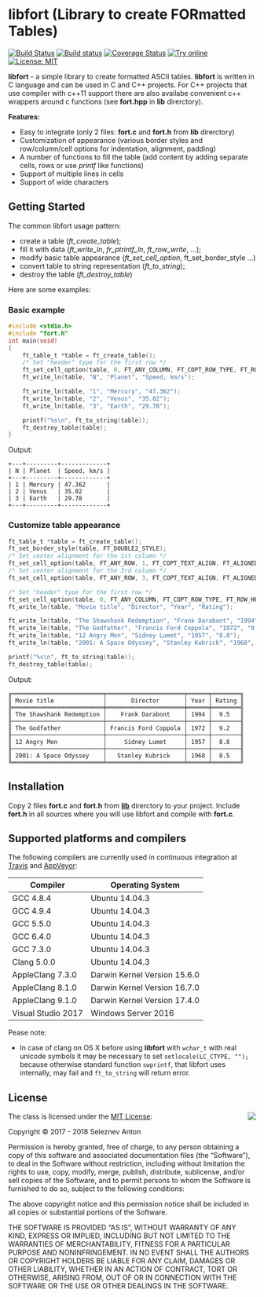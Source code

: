 # libfort (Library to create FORmatted Tables)

[![Build Status](https://travis-ci.org/seleznevae/libfort.svg?branch=master)](https://travis-ci.org/seleznevae/libfort)
[![Build status](https://ci.appveyor.com/api/projects/status/ll1qygb56pho95xw/branch/master?svg=true)](https://ci.appveyor.com/project/seleznevae/libfort/branch/master)
[![Coverage Status](https://coveralls.io/repos/github/seleznevae/libfort/badge.svg?branch=master)](https://coveralls.io/github/seleznevae/libfort?branch=master)
[![Try online](https://img.shields.io/badge/try-online-blue.svg)](https://wandbox.org/permlink/6QTaJLeXIf6mS6KN)
[![License: MIT](https://img.shields.io/badge/License-MIT-yellow.svg)](https://opensource.org/licenses/MIT)

**libfort** - a simple library to create formatted ASCII tables. **libfort** is written in C language and can be used in C and C++ projects. For C++ projects that use compiler with c++11 support there are also availabe convenient c++ wrappers around c functions (see **fort.hpp** in **lib** direrctory).

**Features:**
- Easy to integrate (only 2 files: **fort.c** and **fort.h** from **lib** direrctory)
- Customization of appearance (various border styles and row/column/cell options for indentation, alignment, padding)
- A number of functions to fill the table (add content by adding separate cells, rows or use _printf_ like functions)
- Support of multiple lines in cells
- Support of wide characters

## Getting Started

The common libfort usage pattern: 
- create a table (_ft_create_table_);
- fill it with data (_ft_write_ln_, _fr_ptrintf_ln_, _ft_row_write_, ...);
- modify basic table appearance (_ft_set_cell_option_, ft_set_border_style ...)
- convert table to string representation (_ft_to_string_);
- destroy the table (_ft_destroy_table_)

Here are some examples:

### Basic example


```C
#include <stdio.h>
#include "fort.h"
int main(void)
{
    ft_table_t *table = ft_create_table();
    /* Set "header" type for the first row */
    ft_set_cell_option(table, 0, FT_ANY_COLUMN, FT_COPT_ROW_TYPE, FT_ROW_HEADER);
    ft_write_ln(table, "N", "Planet", "Speed, km/s");

    ft_write_ln(table, "1", "Mercury", "47.362");
    ft_write_ln(table, "2", "Venus", "35.02");
    ft_write_ln(table, "3", "Earth", "29.78");

    printf("%s\n", ft_to_string(table));
    ft_destroy_table(table);
}
```
Output:
```text
+---+---------+-------------+
| N | Planet  | Speed, km/s |
+---+---------+-------------+
| 1 | Mercury | 47.362      |
| 2 | Venus   | 35.02       |
| 3 | Earth   | 29.78       |
+---+---------+-------------+
```

### Customize table appearance

```C
ft_table_t *table = ft_create_table();
ft_set_border_style(table, FT_DOUBLE2_STYLE);
/* Set center alignment for the 1st column */
ft_set_cell_option(table, FT_ANY_ROW, 1, FT_COPT_TEXT_ALIGN, FT_ALIGNED_CENTER);
/* Set center alignment for the 3rd column */
ft_set_cell_option(table, FT_ANY_ROW, 3, FT_COPT_TEXT_ALIGN, FT_ALIGNED_CENTER);

/* Set "header" type for the first row */
ft_set_cell_option(table, 0, FT_ANY_COLUMN, FT_COPT_ROW_TYPE, FT_ROW_HEADER);
ft_write_ln(table, "Movie title", "Director", "Year", "Rating");

ft_write_ln(table, "The Shawshank Redemption", "Frank Darabont", "1994", "9.5");
ft_write_ln(table, "The Godfather", "Francis Ford Coppola", "1972", "9.2");
ft_write_ln(table, "12 Angry Men", "Sidney Lumet", "1957", "8.8");
ft_write_ln(table, "2001: A Space Odyssey", "Stanley Kubrick", "1968", "8.5");

printf("%s\n", ft_to_string(table));
ft_destroy_table(table);
```
Output:
```text
╔══════════════════════════╤══════════════════════╤══════╤════════╗
║ Movie title              │       Director       │ Year │ Rating ║
╠══════════════════════════╪══════════════════════╪══════╪════════╣
║ The Shawshank Redemption │    Frank Darabont    │ 1994 │  9.5   ║
╟──────────────────────────┼──────────────────────┼──────┼────────╢
║ The Godfather            │ Francis Ford Coppola │ 1972 │  9.2   ║
╟──────────────────────────┼──────────────────────┼──────┼────────╢
║ 12 Angry Men             │     Sidney Lumet     │ 1957 │  8.8   ║
╟──────────────────────────┼──────────────────────┼──────┼────────╢
║ 2001: A Space Odyssey    │   Stanley Kubrick    │ 1968 │  8.5   ║
╚══════════════════════════╧══════════════════════╧══════╧════════╝
```


## Installation

Copy 2 files **fort.c** and **fort.h** from [**lib**](https://github.com/seleznevae/libfort/tree/master/lib) direrctory to your project. Include **fort.h** in all sources where you will use libfort and compile with **fort.c**.


## Supported platforms and compilers

The following compilers are currently used in continuous integration at [Travis](https://travis-ci.org/seleznevae/libfort) and [AppVeyor](https://ci.appveyor.com/project/seleznevae/libfort):

| Compiler           | Operating System             |
|--------------------|------------------------------|
| GCC 4.8.4          | Ubuntu 14.04.3               | 
| GCC 4.9.4          | Ubuntu 14.04.3               | 
| GCC 5.5.0          | Ubuntu 14.04.3               | 
| GCC 6.4.0          | Ubuntu 14.04.3               | 
| GCC 7.3.0          | Ubuntu 14.04.3               | 
| Clang 5.0.0        | Ubuntu 14.04.3               | 
| AppleClang 7.3.0   | Darwin Kernel Version 15.6.0 |
| AppleClang 8.1.0   | Darwin Kernel Version 16.7.0 |
| AppleClang 9.1.0   | Darwin Kernel Version 17.4.0 |
| Visual Studio 2017 | Windows Server 2016          |

Pease note:
- In case of clang on OS X before using **libfort** with ```wchar_t``` with real unicode symbols it may be necessary to set ```setlocale(LC_CTYPE, "");``` because otherwise standard function ```swprintf```, that libfort uses internally, may fail and ```ft_to_string``` will return error.

## License

<img align="right" src="http://opensource.org/trademarks/opensource/OSI-Approved-License-100x137.png">

The class is licensed under the [MIT License](http://opensource.org/licenses/MIT):

Copyright &copy; 2017 - 2018 Seleznev Anton

Permission is hereby granted, free of charge, to any person obtaining a copy of this software and associated documentation files (the “Software”), to deal in the Software without restriction, including without limitation the rights to use, copy, modify, merge, publish, distribute, sublicense, and/or sell copies of the Software, and to permit persons to whom the Software is furnished to do so, subject to the following conditions:

The above copyright notice and this permission notice shall be included in all copies or substantial portions of the Software.

THE SOFTWARE IS PROVIDED “AS IS”, WITHOUT WARRANTY OF ANY KIND, EXPRESS OR IMPLIED, INCLUDING BUT NOT LIMITED TO THE WARRANTIES OF MERCHANTABILITY, FITNESS FOR A PARTICULAR PURPOSE AND NONINFRINGEMENT. IN NO EVENT SHALL THE AUTHORS OR COPYRIGHT HOLDERS BE LIABLE FOR ANY CLAIM, DAMAGES OR OTHER LIABILITY, WHETHER IN AN ACTION OF CONTRACT, TORT OR OTHERWISE, ARISING FROM, OUT OF OR IN CONNECTION WITH THE SOFTWARE OR THE USE OR OTHER DEALINGS IN THE SOFTWARE.

